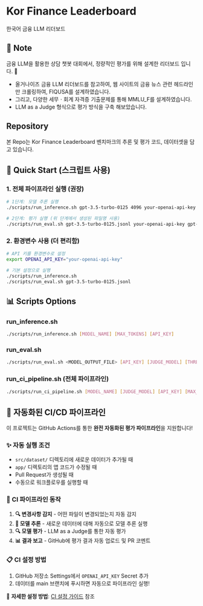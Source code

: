# Kor Finance Leaderboard
한국어 금융 LLM 리더보드

## 📖 Note
금융 LLM을 활용한 상담 챗봇 대회에서, 정량적인 평가를 위해 설계한 리더보드 입니다. 🎇
* 올거나이즈 금융 LLM 리더보드를 참고하여, 웹 사이트의 금융 뉴스 관련 헤드라인만 크롤링하여, FIQUSA를 설계하였습니다.
* 그리고, 다양한 세무ㆍ회계 자격증 기출문제를 통해 MMLU_F를 설계하였습니다.
* LLM as a Judge 형식으로 평가 방식을 구축 해보았습니다.

## Repository
본 Repo는 Kor Finance Leaderboard 벤치마크의 추론 및 평가 코드, 데이터셋을 담고 있습니다.

## 🚀 Quick Start (스크립트 사용)

### 1. 전체 파이프라인 실행 (권장)
```bash
# 1단계: 모델 추론 실행
./scripts/run_inference.sh gpt-3.5-turbo-0125 4096 your-openai-api-key

# 2단계: 평가 실행 (위 단계에서 생성된 파일명 사용)
./scripts/run_eval.sh gpt-3.5-turbo-0125.jsonl your-openai-api-key gpt-4 30
```

### 2. 환경변수 사용 (더 편리함)
```bash
# API 키를 환경변수로 설정
export OPENAI_API_KEY="your-openai-api-key"

# 기본 설정으로 실행
./scripts/run_inference.sh
./scripts/run_eval.sh gpt-3.5-turbo-0125.jsonl
```

## 📊 Scripts Options

### run_inference.sh
```bash
./scripts/run_inference.sh [MODEL_NAME] [MAX_TOKENS] [API_KEY]
```

### run_eval.sh
```bash
./scripts/run_eval.sh <MODEL_OUTPUT_FILE> [API_KEY] [JUDGE_MODEL] [THREADS]
```

### run_ci_pipeline.sh (전체 파이프라인)
```bash
./scripts/run_ci_pipeline.sh [MODEL_NAME] [JUDGE_MODEL] [API_KEY] [MAX_TOKENS] [THREADS]
```

## 🤖 자동화된 CI/CD 파이프라인

이 프로젝트는 GitHub Actions를 통한 **완전 자동화된 평가 파이프라인**을 지원합니다!

### ✨ 자동 실행 조건
- `src/dataset/` 디렉토리에 새로운 데이터가 추가될 때
- `app/` 디렉토리의 앱 코드가 수정될 때  
- Pull Request가 생성될 때
- 수동으로 워크플로우를 실행할 때

### 🚀 CI 파이프라인 동작
1. **🔍 변경사항 감지** - 어떤 파일이 변경되었는지 자동 감지
2. **🚀 모델 추론** - 새로운 데이터에 대해 자동으로 모델 추론 실행
3. **🔍 모델 평가** - LLM as a Judge를 통한 자동 평가
4. **📊 결과 보고** - GitHub에 평가 결과 자동 업로드 및 PR 코멘트

### 📋 CI 설정 방법
1. GitHub 저장소 Settings에서 `OPENAI_API_KEY` Secret 추가
2. 데이터를 main 브랜치에 푸시하면 자동으로 파이프라인 실행! 

👀 **자세한 설정 방법**: [CI 설정 가이드](docs/CI_SETUP.md) 참조
